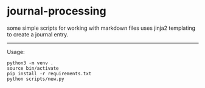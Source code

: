 # journal-processing

some simple scripts for working with markdown files
uses jinja2 templating to create a journal entry.

---

Usage:

```
python3 -m venv .
source bin/activate
pip install -r requirements.txt
python scripts/new.py
```